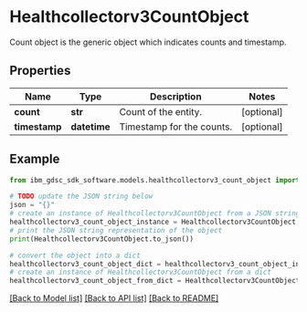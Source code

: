 # Healthcollectorv3CountObject

Count object is the generic object which indicates counts and timestamp.

## Properties

Name | Type | Description | Notes
------------ | ------------- | ------------- | -------------
**count** | **str** | Count of the entity. | [optional] 
**timestamp** | **datetime** | Timestamp for the counts. | [optional] 

## Example

```python
from ibm_gdsc_sdk_software.models.healthcollectorv3_count_object import Healthcollectorv3CountObject

# TODO update the JSON string below
json = "{}"
# create an instance of Healthcollectorv3CountObject from a JSON string
healthcollectorv3_count_object_instance = Healthcollectorv3CountObject.from_json(json)
# print the JSON string representation of the object
print(Healthcollectorv3CountObject.to_json())

# convert the object into a dict
healthcollectorv3_count_object_dict = healthcollectorv3_count_object_instance.to_dict()
# create an instance of Healthcollectorv3CountObject from a dict
healthcollectorv3_count_object_from_dict = Healthcollectorv3CountObject.from_dict(healthcollectorv3_count_object_dict)
```
[[Back to Model list]](../README.md#documentation-for-models) [[Back to API list]](../README.md#documentation-for-api-endpoints) [[Back to README]](../README.md)


